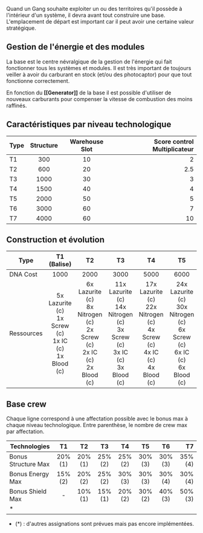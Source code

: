 Quand un Gang souhaite exploiter un ou des territoires qu'il possède à l'intérieur d'un système, il devra avant tout construire une base. L'emplacement de départ est important car il peut avoir une certaine valeur stratégique.

## Gestion de l'énergie et des modules

La base est le centre névralgique de la gestion de l'énergie qui fait fonctionner tous les systèmes et modules. Il est très important de toujours veiller à avoir du carburant en stock (et/ou des photocaptor) pour que tout fonctionne correctement.

En fonction du **[[Generator]]** de la base il est possible d'utiliser de nouveaux carburants pour compenser la vitesse de combustion des moins raffinés.

## Caractéristiques par niveau technologique

| Type | Structure | Warehouse Slot | Score control Multiplicateur |
| ---- |:---------:|:--------------:| ----------------------------:|
| T1   | 300       | 10             | 2                            |
| T2   | 600       | 20             | 2.5                          |
| T3   | 1000      | 30             | 3                            |
| T4   | 1500      | 40             | 4                            |
| T5   | 2000      | 50             | 5                            |
| T6   | 3000      | 60             | 7                            |
| T7   | 4000      | 60             | 10                           |

## Construction et évolution

| Type | T1 (Balise) | T2   | T3   | T4   | T5   | T6   | T7   |
|----- |:----:|:----:|:----:|:----:|:----:|:----:| ----:|
| DNA Cost | 1000  | 2000  | 3000 | 5000 | 6000 | 10000 | 15000 |
| Ressources | 5x Lazurite (c) <br>1x Screw (c) <br>1x IC (c) <br>1x Blood (c) | 6x Lazurite (c) <br>8x Nitrogen (c) <br>2x Screw (c) <br>2x IC (c) <br>2x Blood (c) | 11x Lazurite (c) <br>14x Nitrogen (c) <br>3x Screw (c) <br>3x IC (c) <br>3x Blood (c) | 17x Lazurite (c) <br>22x Nitrogen (c) <br>4x Screw (c) <br>4x IC (c) <br>4x Blood (c) | 24x Lazurite (c) <br>30x Nitrogen (c) <br>6x Screw (c) <br>6x IC (c) <br>6x Blood (c) | 32x Lazurite (c) <br>40x Nitrogen (c) <br>8x Screw (c) <br>8x IC (c) <br>8x Blood (c) | 40x Lazurite (c) <br>50x Nitrogen (c) <br>10x Screw (c) <br>10x IC (c) <br>10x Blood (c) |

## Base crew

Chaque ligne correspond à une affectation possible avec le bonus max à chaque  niveau technologique. Entre parenthèse, le nombre de crew max par affectation.

| Technologies    | T1   | T2   | T3   | T4   | T5   | T6   | T7   |
| --------------- |:----:|:----:|:----:|:----:|:----:|:----:| ----:|
| Bonus Structure Max | 20% (1) | 20% (1) | 25% (2) | 25% (2) | 30% (3) | 30% (3) | 35% (4) |
| Bonus Energy Max    | 15% (2) | 20% (2) | 25% (2) | 30% (3) | 30% (3) | 30% (4) | 30% (4) |
| Bonus Shield Max    | -       | 10% (1) | 15% (1) | 20% (2) | 30% (2) | 40% (3) | 50% (3) |
| * |  |  |  |  |  |  |  |

* (*) : d'autres assignations sont prévues mais pas encore implémentées.